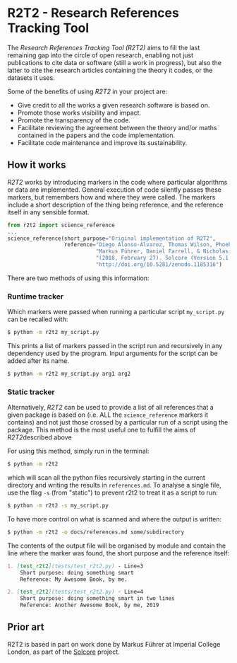 # R2T2 - Research References Tracking Tool

The *Research References Tracking Tool (R2T2)* aims to fill the last remaining gap into the circle of open research, enabling not just publications to cite data or software (still a work in progress), but also the latter to cite the research articles containing the theory it codes, or the datasets it uses.

Some of the benefits of using *R2T2* in your project are:

- Give credit to all the works a given research software is based on.
- Promote those works visibility and impact.
- Promote the transparency of the code.
- Facilitate reviewing the agreement between the theory and/or maths contained in the papers and the code implementation.
- Facilitate code maintenance and improve its sustainability.

## How it works

*R2T2* works by introducing markers in the code where particular algorithms or data are implemented. General execution of code silently passes these markers, but remembers how and where they were called. The markers include a short description of the thing being reference, and the reference itself in any sensible format.

```python
from r2t2 import science_reference
...
science_reference(short_purpose="Original implementation of R2T2", 
                  reference="Diego Alonso-Álvarez, Thomas Wilson, Phoebe Pearce," 
                            "Markus Führer, Daniel Farrell, & Nicholas Ekins-Daukes."
                            "(2018, February 27). Solcore (Version 5.1.0). Zenodo."
                            "http://doi.org/10.5281/zenodo.1185316")
```

There are two methods of using this information:

### Runtime tracker

Which markers were passed when running a particular script `my_script.py` can be recalled with:
 
 ```bash 
$ python -m r2t2 my_script.py
```
 
This prints a list of markers passed in the script run and recursively in any dependency used by the program. Input arguments for the script can be added after its name.

 ```bash 
$ python -m r2t2 my_script.py arg1 arg2
```
### Static tracker

Alternatively, *R2T2* can be used to provide a list of all references that a given package is based on (i.e. ALL the `science_reference` markers it contains) and not just those crossed by a particular run of a script using the package. This method is the most useful one to fulfill the aims of *R2T2*described above

For using this method, simply run in the terminal:

```bash 
$ python -m r2t2
```

which will scan all the python files recursively starting in the current directory and writing the results in `references.md`. To analyse a single file, use the flag `-s` (from "static") to prevent r2t2 to treat it as a script to run:

 ```bash 
$ python -m r2t2 -s my_script.py
```
 
To have more control on what is scanned and where the output is written:

```bash 
$ python -m r2t2 -o docs/references.md some/subdirectory 
```

The contents of the output file will be organised by module and contain the line where the marker was found, the short purpose and the reference itself:

```markdown
1. [test_r2t2](tests/test_r2t2.py) - Line=3  
	Short purpose: doing something smart  
	Reference: My Awesome Book, by me.  

2. [test_r2t2](tests/test_r2t2.py) - Line=4  
	Short purpose: doing something smart in two lines  
	Reference: Another Awesome Book, by me, 2019  
```

## Prior art

R2T2 is based in part on work done by Markus Führer at Imperial College London, as part of the [Solcore](https://github.com/qpv-research-group/solcore5) project.